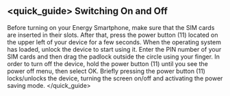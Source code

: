 ## <quick_guide> Switching On and Off
Before turning on your Energy Smartphone, make sure that the SIM cards are inserted in their slots. After that, press the power button (11) located on the upper left of your device for a few seconds. When the operating system has loaded, unlock the device to start using it. Enter the PIN number of your SIM cards and then drag the padlock outside the circle using your finger.
In order to turn off the device, hold the power button (11) until you see the power off menu, then select OK.
Briefly pressing the power button (11) locks/unlocks the device, turning the screen on/off and activating the power saving mode.
</quick_guide>
